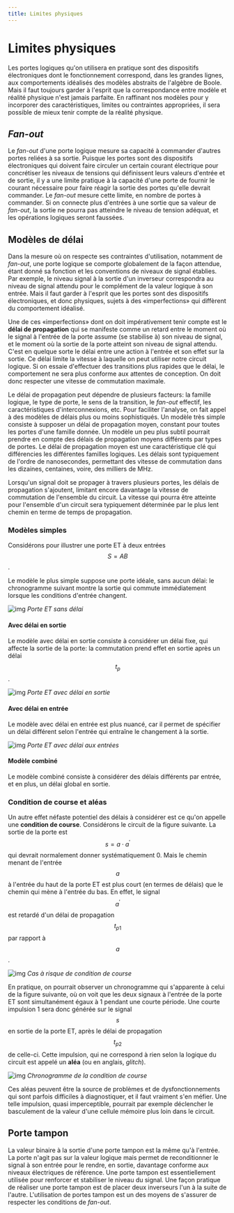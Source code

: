```yaml
---
title: Limites physiques
---
```


# Limites physiques

Les portes logiques qu'on utilisera en pratique sont des dispositifs
électroniques dont le fonctionnement correspond, dans les grandes
lignes, aux comportements idéalisés des modèles abstraits de l'algèbre
de Boole. Mais il faut toujours garder à l'esprit que la
correspondance entre modèle et réalité physique n'est jamais
parfaite. En raffinant nos modèles pour y incorporer des
caractéristiques, limites ou contraintes appropriées, il sera possible
de mieux tenir compte de la réalité physique.

## *Fan-out*

Le *fan-out* d'une porte logique mesure sa capacité à commander
d'autres portes reliées à sa sortie. Puisque les portes sont des
dispositifs électroniques qui doivent faire circuler un certain
courant électrique pour concrétiser les niveaux de tensions qui
définissent leurs valeurs d'entrée et de sortie, il y a une limite
pratique à la capacité d'une porte de fournir le courant nécessaire
pour faire réagir la sortie des portes qu'elle devrait commander. Le
*fan-out* mesure cette limite, en nombre de portes à commander. Si on
connecte plus d'entrées à une sortie que sa valeur de *fan-out*, la
sortie ne pourra pas atteindre le niveau de tension adéquat, et les
opérations logiques seront faussées.

##  Modèles de délai

Dans la mesure où on respecte ses contraintes d'utilisation, notamment
de *fan-out*, une porte logique se comporte globalement de la façon
attendue, étant donné sa fonction et les conventions de niveaux de
signal établies. Par exemple, le niveau signal à la sortie d'un
inverseur correspondra au niveau de signal attendu pour le complément
de la valeur logique à son entrée. Mais il faut garder à l'esprit que
les portes sont des dispositifs électroniques, et donc physiques,
sujets à des «imperfections» qui diffèrent du comportement idéalisé.

Une de ces «imperfections» dont on doit impérativement tenir compte
est le **délai de propagation** qui se manifeste comme un retard entre
le moment où le signal à l'entrée de la porte assume (se stabilise à)
son niveau de signal, et le moment où la sortie de la porte atteint
son niveau de signal attendu. C'est en quelque sorte le délai entre
une action à l'entrée et son effet sur la sortie. Ce délai limite la
vitesse à laquelle on peut utiliser notre circuit logique. Si on
essaie d'effectuer des transitions plus rapides que le délai, le
comportement ne sera plus conforme aux attentes de conception. On doit
donc respecter une vitesse de commutation maximale.

Le délai de propagation peut dépendre de plusieurs facteurs: la
famille logique, le type de porte, le sens de la transition, le
*fan-out* effectif, les caractéristiques d'interconnexions, etc. Pour
faciliter l'analyse, on fait appel à des modèles de délais plus ou
moins sophistiqués. Un modèle très simple consiste à supposer un délai
de propagation moyen, constant pour toutes les portes d'une famille
donnée. Un modèle un peu plus subtil pourrait prendre en compte des
délais de propagation moyens différents par types de portes. Le délai
de propagation moyen est une caractéristique clé qui différencies les
différentes familles logiques. Les délais sont typiquement de l'ordre
de nanosecondes, permettant des vitesse de commutation dans les
dizaines, centaines, voire, des milliers de MHz.

Lorsqu'un signal doit se propager à travers plusieurs portes, les
délais de propagation s'ajoutent, limitant encore davantage la vitesse
de commutation de l'ensemble du circuit. La vitesse qui pourra être
atteinte pour l'ensemble d'un circuit sera typiquement déterminée par
le plus lent chemin en terme de temps de propagation.

### Modèles simples

Considérons pour illustrer une porte ET à deux entrées $$S = A B$$.

Le modèle le plus simple suppose une porte idéale, sans aucun délai:
le chronogramme suivant montre la sortie qui commute immédiatement
lorsque les conditions d'entrée changent.

![img]({{site.baseurl}}/img/chronopasdelais.svg "Porte ET sans délai")
*Porte ET sans délai*

#### Avec délai en sortie

Le modèle avec délai en sortie consiste à considérer un délai
fixe, qui affecte la sortie de la porte: la commutation prend
effet en sortie après un délai $$t_p$$.
    
![img]({{site.baseurl}}/img/chrononodelaisortie.svg "Porte ET avec délai en sortie")
	*Porte ET avec délai en sortie*

#### Avec délai en entrée

Le modèle avec délai en entrée est plus nuancé, car il permet de
spécifier un délai différent selon l'entrée qui entraîne le
changement à la sortie.

![img]({{site.baseurl}}/img/chrononodelaientree.svg "Porte ET avec délai aux entrées")
*Porte ET avec délai aux entrées*

#### Modèle combiné

Le modèle combiné consiste à considérer des délais différents par
entrée, et en plus, un délai global en sortie.

### Condition de course et aléas

Un autre effet néfaste potentiel des délais à considérer est ce qu'on
appelle une **condition de course**. Considérons le circuit de la
figure suivante.  La sortie de la porte est $$s = a \cdot a^\prime$$
qui devrait normalement donner systématiquement 0. Mais le chemin
menant de l'entrée $$a$$ à l'entrée du haut de la porte ET est plus
court (en termes de délais) que le chemin qui mène à l'entrée du
bas. En effet, le signal $$a^\prime$$ est retardé d'un délai de
propagation $$t_{p1}$$ par rapport à $$a$$.

![img]({{site.baseurl}}/img/course.svg "Cas à risque de condition de course")
*Cas à risque de condition de course*

En pratique, on pourrait observer un chronogramme qui s'apparente à
celui de la figure suivante, où on voit
que les deux signaux à l'entrée de la porte ET sont simultanément
égaux à 1 pendant une courte période. Une courte impulsion 1 sera donc
générée sur le signal $$s$$ en sortie de la porte ET, après le délai
de propagation $$t_{p2}$$ de celle-ci. Cette impulsion, qui ne
correspond à rien selon la logique du circuit est appelé un **aléa** (ou
en anglais, *glitch*).

![img]({{site.baseurl}}/img/chronocourse.svg "Chronogramme de la condition de course")
*Chronogramme de la condition de course*

Ces aléas peuvent être la source de problèmes et de dysfonctionnements
qui sont parfois difficiles à diagnostiquer, et il faut vraiment s'en
méfier. Une telle impulsion, quasi imperceptible, pourrait par exemple
déclencher le basculement de la valeur d'une cellule mémoire plus loin
dans le circuit.

## Porte tampon

La valeur binaire à la sortie d'une porte tampon est la même qu'à
l'entrée. La porte n'agit pas sur la valeur logique mais permet de
reconditionner le signal à son entrée pour le rendre, en sortie,
davantage conforme aux niveaux électriques de référence. Une porte
tampon est essentiellement utilisée pour renforcer et stabiliser le
niveau du signal. Une façon pratique de réaliser une porte tampon est
de placer deux inverseurs l'un à la suite de l'autre. L'utilisation de
portes tampon est un des moyens de s'assurer de respecter les
conditions de *fan-out*.
